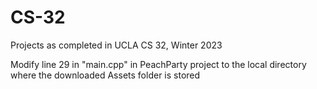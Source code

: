 # CS-32
Projects as completed in UCLA CS 32, Winter 2023

Modify line 29 in "main.cpp" in PeachParty project to the local directory where the downloaded Assets folder is 
stored
